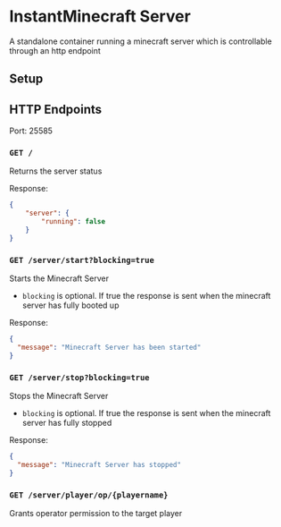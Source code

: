 # InstantMinecraft Server
A standalone container running a minecraft server which is controllable through an http endpoint

## Setup

## HTTP Endpoints
Port: 25585

### ``GET /``
Returns the server status

Response:
````json
{
    "server": {
        "running": false
    }
}
````

### ``GET /server/start?blocking=true``
Starts the Minecraft Server
- ``blocking`` is optional. If true the response is sent when the minecraft server has fully booted up

Response:
````json
{
  "message": "Minecraft Server has been started"
}
````

### ``GET /server/stop?blocking=true``
Stops the Minecraft Server
- ``blocking`` is optional. If true the response is sent when the minecraft server has fully stopped

Response:
````json
{
  "message": "Minecraft Server has stopped"
}
````

### ``GET /server/player/op/{playername}``
Grants operator permission to the target player

